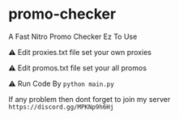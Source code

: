# promo-checker
A Fast Nitro Promo Checker Ez To Use

⚠️ Edit proxies.txt file set your own proxies

⚠️ Edit promos.txt file set your all promos

⚠️ Run Code By ```python main.py```

If any problem then dont forget to join my server `https://discord.gg/MPKNp9h6Hj`
